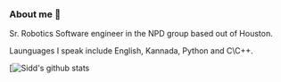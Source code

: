 ### About me 👋
Sr. Robotics Software engineer in the NPD group based out of Houston.

Launguages I speak include English, Kannada, Python and C\C++.

<!--
**ssrivatsa-oceaneering/ssrivatsa-oceaneering** is a ✨ _special_ ✨ repository because its `README.md` (this file) appears on your GitHub profile.

Here are some ideas to get you started:

- 🔭 I’m currently working on ...
- 🌱 I’m currently learning ...
- 👯 I’m looking to collaborate on ...
- 🤔 I’m looking for help with ...
- 💬 Ask me about ...
- 📫 How to reach me: ...
- 😄 Pronouns: ...
- ⚡ Fun fact: ...

[![Sidd's github stats](https://github-readme-stats.vercel.app/api?username=ssrivatsa-oceaneering&show_icons=true&theme=radical)](https://github.com/anuraghazra/github-readme-stats)
-->

[![Sidd's github stats](https://github-readme-stats.vercel.app/api?username=ssrivatsa-oceaneering&count_private=true&show_icons=true&theme=tokyonight)
